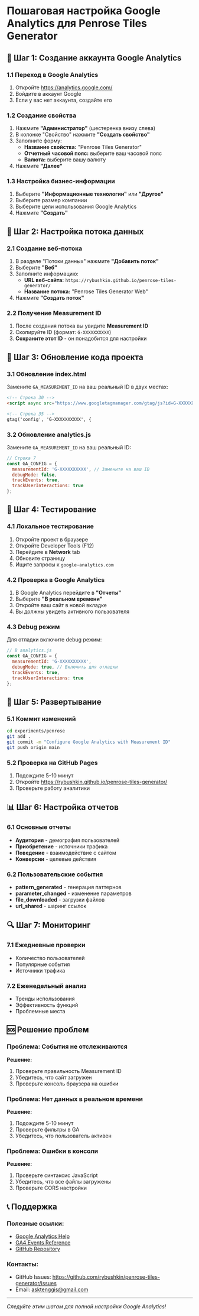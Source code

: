 # Пошаговая настройка Google Analytics для Penrose Tiles Generator

## 🎯 Шаг 1: Создание аккаунта Google Analytics

### 1.1 Переход в Google Analytics
1. Откройте https://analytics.google.com/
2. Войдите в аккаунт Google
3. Если у вас нет аккаунта, создайте его

### 1.2 Создание свойства
1. Нажмите **"Администратор"** (шестеренка внизу слева)
2. В колонке "Свойство" нажмите **"Создать свойство"**
3. Заполните форму:
   - **Название свойства:** "Penrose Tiles Generator"
   - **Отчетный часовой пояс:** выберите ваш часовой пояс
   - **Валюта:** выберите вашу валюту
4. Нажмите **"Далее"**

### 1.3 Настройка бизнес-информации
1. Выберите **"Информационные технологии"** или **"Другое"**
2. Выберите размер компании
3. Выберите цели использования Google Analytics
4. Нажмите **"Создать"**

## 🔧 Шаг 2: Настройка потока данных

### 2.1 Создание веб-потока
1. В разделе "Потоки данных" нажмите **"Добавить поток"**
2. Выберите **"Веб"**
3. Заполните информацию:
   - **URL веб-сайта:** `https://rybushkin.github.io/penrose-tiles-generator/`
   - **Название потока:** "Penrose Tiles Generator Web"
4. Нажмите **"Создать поток"**

### 2.2 Получение Measurement ID
1. После создания потока вы увидите **Measurement ID**
2. Скопируйте ID (формат: `G-XXXXXXXXXX`)
3. **Сохраните этот ID** - он понадобится для настройки

## 📝 Шаг 3: Обновление кода проекта

### 3.1 Обновление index.html
Замените `GA_MEASUREMENT_ID` на ваш реальный ID в двух местах:

```html
<!-- Строка 30 -->
<script async src="https://www.googletagmanager.com/gtag/js?id=G-XXXXXXXXXX"></script>

<!-- Строка 35 -->
gtag('config', 'G-XXXXXXXXXX', {
```

### 3.2 Обновление analytics.js
Замените `GA_MEASUREMENT_ID` на ваш реальный ID:

```javascript
// Строка 7
const GA_CONFIG = {
  measurementId: 'G-XXXXXXXXXX', // Замените на ваш ID
  debugMode: false,
  trackEvents: true,
  trackUserInteractions: true
};
```

## 🧪 Шаг 4: Тестирование

### 4.1 Локальное тестирование
1. Откройте проект в браузере
2. Откройте Developer Tools (F12)
3. Перейдите в **Network** tab
4. Обновите страницу
5. Ищите запросы к `google-analytics.com`

### 4.2 Проверка в Google Analytics
1. В Google Analytics перейдите в **"Отчеты"**
2. Выберите **"В реальном времени"**
3. Откройте ваш сайт в новой вкладке
4. Вы должны увидеть активного пользователя

### 4.3 Debug режим
Для отладки включите debug режим:

```javascript
// В analytics.js
const GA_CONFIG = {
  measurementId: 'G-XXXXXXXXXX',
  debugMode: true, // Включить для отладки
  trackEvents: true,
  trackUserInteractions: true
};
```

## 🚀 Шаг 5: Развертывание

### 5.1 Коммит изменений
```bash
cd experiments/penrose
git add .
git commit -m "Configure Google Analytics with Measurement ID"
git push origin main
```

### 5.2 Проверка на GitHub Pages
1. Подождите 5-10 минут
2. Откройте https://rybushkin.github.io/penrose-tiles-generator/
3. Проверьте работу аналитики

## 📊 Шаг 6: Настройка отчетов

### 6.1 Основные отчеты
- **Аудитория** - демография пользователей
- **Приобретение** - источники трафика
- **Поведение** - взаимодействие с сайтом
- **Конверсии** - целевые действия

### 6.2 Пользовательские события
- **pattern_generated** - генерация паттернов
- **parameter_changed** - изменение параметров
- **file_downloaded** - загрузки файлов
- **url_shared** - шаринг ссылок

## 🔍 Шаг 7: Мониторинг

### 7.1 Ежедневные проверки
- Количество пользователей
- Популярные события
- Источники трафика

### 7.2 Еженедельный анализ
- Тренды использования
- Эффективность функций
- Проблемные места

## 🆘 Решение проблем

### Проблема: События не отслеживаются
**Решение:**
1. Проверьте правильность Measurement ID
2. Убедитесь, что сайт загружен
3. Проверьте консоль браузера на ошибки

### Проблема: Нет данных в реальном времени
**Решение:**
1. Подождите 5-10 минут
2. Проверьте фильтры в GA
3. Убедитесь, что пользователь активен

### Проблема: Ошибки в консоли
**Решение:**
1. Проверьте синтаксис JavaScript
2. Убедитесь, что все файлы загружены
3. Проверьте CORS настройки

## 📞 Поддержка

### Полезные ссылки:
- [Google Analytics Help](https://support.google.com/analytics/)
- [GA4 Events Reference](https://developers.google.com/analytics/devguides/collection/ga4/events)
- [GitHub Repository](https://github.com/rybushkin/penrose-tiles-generator)

### Контакты:
- GitHub Issues: https://github.com/rybushkin/penrose-tiles-generator/issues
- Email: asktenggis@gmail.com

---
*Следуйте этим шагам для полной настройки Google Analytics!*
